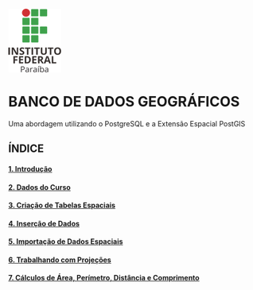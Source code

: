 ![ifpb](img/ifpb.png)

# BANCO DE DADOS GEOGRÁFICOS
Uma abordagem utilizando o PostgreSQL e a Extensão Espacial PostGIS

## ÍNDICE

#### [1. Introdução][1]
#### [2. Dados do Curso][2]
#### [3. Criação de Tabelas Espaciais][3]
#### [4. Inserção de Dados][4]
#### [5. Importação de Dados Espaciais][5]
#### [6. Trabalhando com Projeções][6]
#### [7. Cálculos de Área, Perímetro, Distância e Comprimento][7]


[1]:postgis/1-introducao.md
[2]:postgis/2-dados_curso.md
[3]:postgis/3-criacao_tabelas_espaciais.md
[4]:postgis/4-insercao_dados.md
[5]:postgis/5-importacao_dados.md
[6]:postgis/6-projecoes.md
[7]:postgis/7-calculos_area_dist_comp.md

